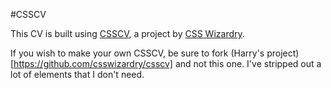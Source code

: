 #CSSCV
 
This CV is built using [CSSCV](https://github.com/csswizardry/csscv), a project by [CSS Wizardry](https://twitter.com/csswizardry). 

If you wish to make your own CSSCV, be sure to fork (Harry's project)[https://github.com/csswizardry/csscv] and not this one. I've stripped out a lot of elements that I don't need. 